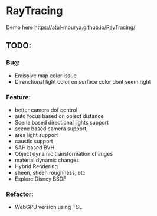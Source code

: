 # RayTracing

Demo here https://atul-mourya.github.io/RayTracing/


## TODO:

### Bug:
- Emissive map color issue
- Direnctional light color on surface color dont seem right


### Feature:
- better camera dof control
- auto focus based on object distance
- Scene based directional lights support
- scene based camera support,
- area light support
- caustic support
- SAH based BVH
- Object dynamic transformation changes
- material dynamic changes
- Hybrid Rendering
-  sheen, sheen roughness, etc
-  Explore Disney BSDF

### Refactor:
- WebGPU version using TSL 